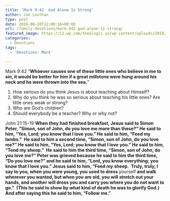 ```yaml
---
title: 'Mark 9:42  God Alone Is Strong'
author: Joe Louthan
type: post
date: 2018-06-20T12:00:16+00:00
url: /family-devotions/mark-942-god-alone-is-strong/
featured_image: https://i2.wp.com/theologic.us/wp-content/uploads/2018/06/Arnold_Schwarzenegger_Klassisch_Posing.jpg?resize=825%2C510
categories:
  - Devotions
tags:
  - 'Devotions: Mark'

---
```

<p class="p1">
  <span class="s1">Mark 9:42 “<strong>Whoever causes one of these little ones who believe in me to sin, it would be better for him if a great millstone were hung around his neck and he were thrown into the sea.</strong>&#8221; </span>
</p>

<ol class="ol1">
  <li class="li1">
    <span class="s1">How serious do you think Jesus is about teaching about Himself?<br /> </span>
  </li>
  <li class="li1">
    <span class="s1">Why do you think he was so serious about teaching his little ones? Are little ones weak or strong?<br /> </span>
  </li>
  <li class="li1">
    <span class="s1">Who are God’s children?<br /> </span>
  </li>
  <li class="li1">
    <span class="s1">Should everybody be a teacher? Why or why not?<br /> </span>
  </li>
</ol>

<p class="p1">
  <span class="s1">John 21:15–19 <strong>When they had finished breakfast, Jesus said to Simon Peter, “Simon, son of John, do you love me more than these?” He said to him, “Yes, Lord; you know that I love you.” He said to him, “Feed my lambs.”  He said to him a second time, “Simon, son of John, do you love me?” He said to him, “Yes, Lord; you know that I love you.” He said to him, “Tend my sheep.”  He said to him the third time, “Simon, son of John, do you love me?” Peter was grieved because he said to him the third time, “Do you love me?” and he said to him, “Lord, you know everything; you know that I love you.” Jesus said to him, “Feed my sheep.  Truly, truly, I say to you, when you were young, you used to dress </strong>yourself<strong> and walk wherever you wanted, but when you are old, you will stretch out your hands, and another will dress you and carry you where you do not want to go.”  (This he said to show by what kind of death he was to glorify God.) And after saying this he said to him, “Follow me.” </strong></span>
</p>